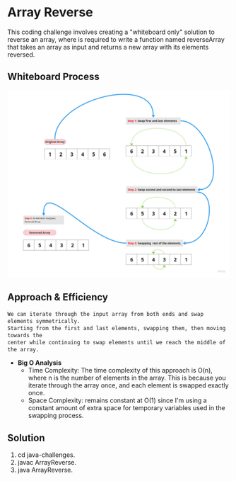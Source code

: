 # Array Reverse

 This coding challenge involves creating a "whiteboard only" solution
 to reverse an array, where is required to write a function named
 reverseArray that takes an array as input and returns a new array with
 its elements reversed.

## Whiteboard Process

![White Board](./assests/whiteboard1.jpg)

## Approach & Efficiency

```
We can iterate through the input array from both ends and swap elements symmetrically.
Starting from the first and last elements, swapping them, then moving towards the
center while continuing to swap elements until we reach the middle of the array.
```

- **Big O Analysis**
  - Time Complexity: The time complexity of this approach is O(n), where n is the number of
    elements in the array. This is because you iterate through the array once, and each element
    is swapped exactly once.
  - Space Complexity: remains constant at O(1) since I'm using a constant amount of extra space for temporary variables used in the swapping process.

## Solution

   1. cd java-challenges.
   2. javac ArrayReverse.
   3. java ArrayReverse.
